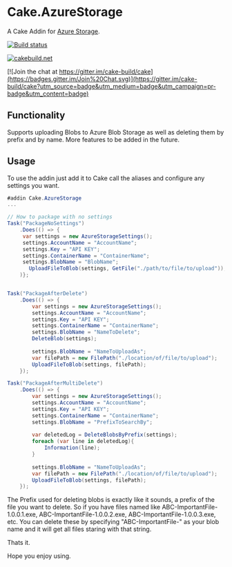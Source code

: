 # Cake.AzureStorage

A Cake Addin for [Azure Storage](https://msdn.microsoft.com/en-us/library/azure/mt163683.aspx).

[![Build status](https://ci.appveyor.com/api/projects/status/1kphu06mh49fpw9e?svg=true)](https://ci.appveyor.com/project/RadioSystems/cake-azurestorage)

[![cakebuild.net](https://img.shields.io/badge/WWW-cakebuild.net-blue.svg)](http://cakebuild.net/)

[![Join the chat at https://gitter.im/cake-build/cake](https://badges.gitter.im/Join%20Chat.svg)](https://gitter.im/cake-build/cake?utm_source=badge&utm_medium=badge&utm_campaign=pr-badge&utm_content=badge)

## Functionality

Supports uploading Blobs to Azure Blob Storage as well as deleting them by prefix and by name. More features to be added in the future.

## Usage

To use the addin just add it to Cake call the aliases and configure any settings you want.

```csharp
#addin Cake.AzureStorage
...

// How to package with no settings
Task("PackageNoSettings")
	.Does(() => {
     var settings = new AzureStorageSettings();
     settings.AccountName = "AccountName";
     settings.Key = "API KEY";
     settings.ContainerName = "ContainerName";
     settings.BlobName = "BlobName";
	   UploadFileToBlob(settings, GetFile("./path/to/file/to/upload"));
	)};


Task("PackageAfterDelete")
	.Does(() => {
		var settings = new AzureStorageSettings();
		settings.AccountName = "AccountName";
		settings.Key = "API KEY";
		settings.ContainerName = "ContainerName";
		settings.BlobName = "NameToDelete";
		DeleteBlob(settings);
	
		settings.BlobName = "NameToUploadAs";
		var filePath = new FilePath("./location/of/file/to/upload");
		UploadFileToBlob(settings, filePath);
	});

Task("PackageAfterMultiDelete")
	.Does(() => {
		var settings = new AzureStorageSettings();
		settings.AccountName = "AccountName";
		settings.Key = "API KEY";
		settings.ContainerName = "ContainerName";
		settings.BlobName = "PrefixToSearchBy";
		
		var deletedLog = DeleteBlobsByPrefix(settings);
		foreach (var line in deletedLog){
			Information(line);
		}
		
		settings.BlobName = "NameToUploadAs";
		var filePath = new FilePath("./location/of/file/to/upload");
		UploadFileToBlob(settings, filePath);
	});
```

The Prefix used for deleting blobs is exactly like it sounds, a prefix of the file you want to delete. So if you have files named like ABC-ImportantFile-1.0.0.1.exe, ABC-ImportantFile-1.0.0.2.exe, ABC-ImportantFile-1.0.0.3.exe, etc. You can delete these by specifying "ABC-ImportantFile-" as your blob name and it will get all files staring with that string. 

Thats it.

Hope you enjoy using.

